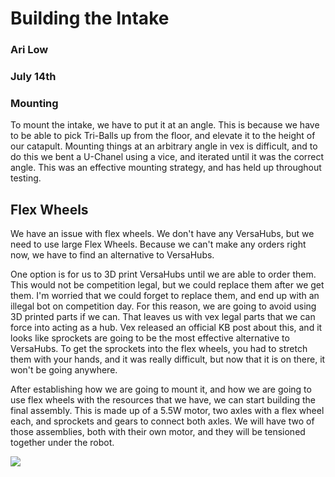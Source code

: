 # Building the Intake
### Ari Low
### July 14th

### Mounting

To mount the intake, we have to put it at an angle. This is because we have to be able to pick Tri-Balls up from the floor, and elevate it to the height of our catapult. Mounting things at an arbitrary angle in vex is difficult, and to do this we bent a U-Chanel using a vice, and iterated until it was the correct angle. This was an effective mounting strategy, and has held up throughout testing. 

## Flex Wheels
We have an issue with flex wheels. We don't have any VersaHubs, but we need to use large Flex Wheels. Because we can't make any orders right now, we have to find an alternative to VersaHubs. 

One option is for us to 3D print VersaHubs until we are able to order them. This would not be competition legal, but we could replace them after we get them. I'm worried that we could forget to replace them, and end up with an illegal bot on competition day. For this reason, we are going to avoid using 3D printed parts if we can. That leaves us with vex legal parts that we can force into acting as a hub. Vex released an official KB post about this, and it looks like sprockets are going to be the most effective alternative to VersaHubs. To get the sprockets into the flex wheels, you had to stretch them with your hands, and it was really difficult, but now that it is on there, it won't be going anywhere. 

After establishing how we are going to mount it, and how we are going to use flex wheels with the resources that we have, we can start building the final assembly. This is made up of a 5.5W motor, two axles with a flex wheel each, and sprockets and gears to connect both axles. We will have two of those assemblies, both with their own motor, and they will be tensioned together under the robot. 

![](images/intakeSideAssembley.jpg)
